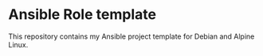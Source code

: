 # Ansible Role template

This repository contains my Ansible project template for Debian and Alpine Linux.
